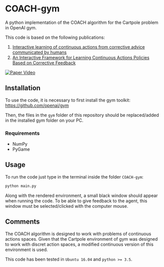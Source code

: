 # COACH-gym
A python implementation of the COACH algorithm for the Cartpole problem in OpenAI gym.

This code is based on the following publications:
1. [Interactive learning of continuous actions from corrective advice communicated by humans](http://robocup.oss-cn-beijing.aliyuncs.com/symposium%2FRoboCup_Symposium_2015_submission_20.pdf) 
2. [An Interactive Framework for Learning Continuous Actions Policies Based on Corrective Feedback](https://link.springer.com/article/10.1007/s10846-018-0839-z)

[![Paper Video](https://img.youtube.com/vi/T3NMRA0JPX8/0.jpg)](https://www.youtube.com/watch?v=T3NMRA0JPX8)

## Installation

To use the code, it is necessary to first install the gym toolkit: https://github.com/openai/gym

Then, the files in the `gym` folder of this repository should be replaced/added in the installed gym folder on your PC.

### Requirements
* NumPy
* PyGame

## Usage

To run the code just type in the terminal inside the folder `COACH-gym`:

```python 
python main.py
```
Along with the rendered environment, a small black window should appear when running the code. To be able to give feedback to the agent, this window must be selected/clicked with the computer mouse. 

## Comments

The COACH algorithm is designed to work with problems of continuous actions spaces. Given that the Cartpole environment of gym was designed to work with discret action spaces, a modified continuous version of this environment is used.

This code has been tested in `Ubuntu 16.04` and `python >= 3.5`.



